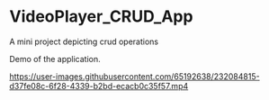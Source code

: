 # VideoPlayer_CRUD_App
A mini project depicting crud operations

Demo of the application.

https://user-images.githubusercontent.com/65192638/232084815-d37fe08c-6f28-4339-b2bd-ecacb0c35f57.mp4


